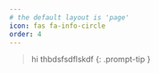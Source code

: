```yaml
---
# the default layout is 'page'
icon: fas fa-info-circle
order: 4
---
```


> hi thbdsfsdflskdf
{: .prompt-tip }
